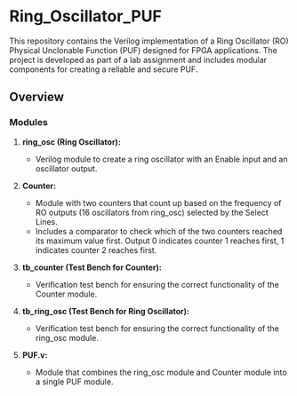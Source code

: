 # Ring_Oscillator_PUF

This repository contains the Verilog implementation of a Ring Oscillator (RO) Physical Unclonable Function (PUF) designed for FPGA applications. The project is developed as part of a lab assignment and includes modular components for creating a reliable and secure PUF.

## Overview

### Modules

1. **ring_osc (Ring Oscillator):**
   - Verilog module to create a ring oscillator with an Enable input and an oscillator output.

2. **Counter:**
   - Module with two counters that count up based on the frequency of RO outputs (16 oscillators from ring_osc) selected by the Select Lines.
   - Includes a comparator to check which of the two counters reached its maximum value first. Output 0 indicates counter 1 reaches first, 1 indicates counter 2 reaches first.
3. **tb_counter (Test Bench for Counter):**
   - Verification test bench for ensuring the correct functionality of the Counter module.

4. **tb_ring_osc (Test Bench for Ring Oscillator):**
   - Verification test bench for ensuring the correct functionality of the ring_osc module.

5. **PUF.v:**
   - Module that combines the ring_osc module and Counter module into a single PUF module.

